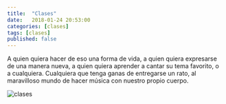 ```yaml
---
title:  "Clases"
date:   2018-01-24 20:53:00
categories: [clases]
tags: [clases]
published: false
---
```


A quien quiera hacer de eso una forma de vida, a quien quiera expresarse de una manera nueva, a quien quiera aprender a cantar su tema favorito, o a cualquiera. Cualquiera que tenga ganas de entregarse un rato, al maravilloso mundo de hacer música con nuestro propio cuerpo.

![clases]({{site.baseurl}}/images/volante1.jpg)
